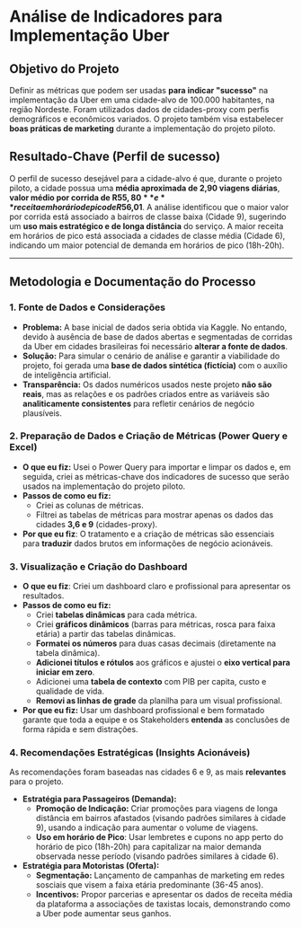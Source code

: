 # Análise de Indicadores para Implementação Uber

## Objetivo do Projeto
Definir as métricas que podem ser usadas **para indicar "sucesso"** na implementação da Uber em uma cidade-alvo de 100.000 habitantes, na região Nordeste. Foram utilizados dados de cidades-proxy com perfis demográficos e econômicos variados. O projeto também visa estabelecer **boas práticas de marketing** durante a implementação do projeto piloto.

## Resultado-Chave (Perfil de sucesso)
O perfil de sucesso desejável para a cidade-alvo é que, durante o projeto piloto, a cidade possua uma **média aproximada de 2,90 viagens diárias**, **valor médio por corrida de R$55,80** e **receita em horário de pico de R$56,01**. A análise identificou que o maior valor por corrida está associado a bairros de classe baixa (Cidade 9), sugerindo um **uso mais estratégico e de longa distância** do serviço.
A maior receita em horários de pico está associada a cidades de classe média (Cidade 6), indicando um maior potencial de demanda em horários de pico (18h-20h).

---

## Metodologia e Documentação do Processo

### 1. Fonte de Dados e Considerações

* **Problema:** A base inicial de dados seria obtida via Kaggle. No entando, devido à ausência de base de dados abertas e segmentadas de corridas da Uber em cidades brasileiras foi necessário **alterar a fonte de dados**.
* **Solução:** Para simular o cenário de análise e garantir a viabilidade do projeto, foi gerada uma **base de dados sintética (fictícia)** com o auxílio de inteligência artificial.
* **Transparência:** Os dados numéricos usados neste projeto **não são reais**, mas as relações e os padrões criados entre as variáveis são **analiticamente consistentes** para refletir cenários de negócio plausíveis.

### 2. Preparação de Dados e Criação de Métricas (Power Query e Excel)

* **O que eu fiz:** Usei o Power Query para importar e limpar os dados e, em seguida, criei as métricas-chave dos indicadores de sucesso que serão usados na implementação do projeto piloto.
* **Passos de como eu fiz:**
  * Criei as colunas de métricas.
  * Filtrei as tabelas de métricas para mostrar apenas os dados das cidades **3,6 e 9** (cidades-proxy).
* **Por que eu fiz**: O tratamento e a criação de métricas são essenciais para **traduzir** dados brutos em informações de negócio acionáveis.

### 3. Visualização e Criação do Dashboard

* **O que eu fiz**: Criei um dashboard claro e profissional para apresentar os resultados.
* **Passos de como eu fiz:**
   * Criei **tabelas dinâmicas** para cada métrica.
   * Criei **gráficos dinâmicos** (barras para métricas, rosca para faixa etária) a partir das tabelas dinâmicas.
   * **Formatei os números** para duas casas decimais (diretamente na tabela dinâmica).
   * **Adicionei títulos e rótulos** aos gráficos e ajustei o **eixo vertical para iniciar em zero**.
   * Adicionei uma **tabela de contexto** com PIB per capita, custo e qualidade de vida.
   * **Removi as linhas de grade** da planilha para um visual profissional.
* **Por que eu fiz:** Usar um dashboard profissional e bem formatado garante que toda a equipe e os Stakeholders **entenda** as conclusões de forma rápida e sem distrações.

### 4. Recomendações Estratégicas (Insights Acionáveis)

As recomendações foram baseadas nas cidades 6 e 9, as mais **relevantes** para o projeto.

* **Estratégia para Passageiros (Demanda):**
   * **Promoção de Indicação:** Criar promoções para viagens de longa distância em bairros afastados (visando padrões similares à cidade 9), usando a indicação para aumentar o volume de viagens.
   * **Uso em horário de Pico**: Usar lembretes e cupons no app perto do horário de pico (18h-20h) para capitalizar na maior demanda observada nesse período (visando padrões similares à cidade 6).
* **Estratégia para Motoristas (Oferta):**
   * **Segmentação:** Lançamento de campanhas de marketing em redes sosciais que visem a faixa etária predominante (36-45 anos).
   * **Incentivos:** Propor parcerias e apresentar os dados de receita média da plataforma a associações de taxistas locais, demonstrando como a Uber pode aumentar seus ganhos.
